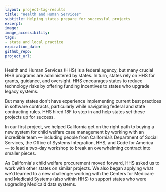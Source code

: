 ```yaml
---
layout: project-tag-results
title: "Health and Human Services"
subtitle: Helping states prepare for successful projects
excerpt:
image: 
image_accessibility: 
tags:
- state and local practice
expiration_date:
github_repo: 
project_url: 
---
```


Health and Human Services (HHS) is a federal agency, but many crucial HHS programs are administered by states. In turn, states rely on HHS for grants, guidance, and oversight. HHS encourages states to reduce technology risks by offering funding incentives to states who upgrade legacy systems.

But many states don't have experience implementing current best practices in software contracts, particularly while navigating federal and state contracting rules. HHS hired 18F to step in and help states set these projects up for success.

In our first project, we helped California get on the right path to buying a new system for child welfare case management by working with an incredible team — including people from California’s Department of Social Services, the Office of Systems Integration, HHS, and Code for America — to lead a two-day workshop to break an overwhelming contract into smaller pieces.

As California's child welfare procurement moved forward, HHS asked us to work with other states on similar projects. We also began applying what we'd learned to a new challenge: working with the Centers for Medicare and Medicaid Systems (also within HHS) to support states who were upgrading Medicaid data systems.